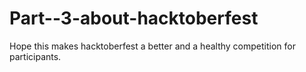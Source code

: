 # Part--3-about-hacktoberfest

Hope this makes hacktoberfest a better and a healthy competition for participants.
